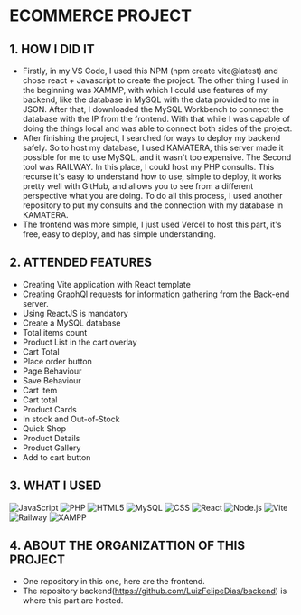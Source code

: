 # ECOMMERCE PROJECT

## 1. HOW I DID IT
- Firstly, in my VS Code, I used this NPM (npm create vite@latest) and chose react + Javascript to create the project. The other thing I used in the beginning was XAMMP, with which I could use features of my backend, like the database in MySQL with the data provided to me in JSON. After that, I downloaded the MySQL Workbench to connect the database with the IP from the frontend. With that while I was capable of doing the things local and was able to connect both sides of the project.
- After finishing the project, I searched for ways to deploy my backend safely. So to host my database, I used KAMATERA, this server made it possible for me to use MySQL, and it wasn't too expensive. The Second tool was RAILWAY. In this place, I could host my PHP consults. This recurse it's easy to understand how to use, simple to deploy, it works pretty well with GitHub, and allows you to see from a different perspective what you are  doing. To do all this process, I used another repository to put my consults and the connection with my database in KAMATERA.
- The frontend was more simple, I just used Vercel to host this part, it's free, easy to deploy, and has simple understanding.

## 2. ATTENDED FEATURES
- Creating Vite application with React template
- Creating GraphQl requests for information gathering from the Back-end server.
- Using ReactJS is mandatory
- Create a MySQL database
- Total items count
- Product List in the cart overlay
- Cart Total
- Place order button
- Page Behaviour
- Save Behaviour
- Cart item
- Cart total
- Product Cards
- In stock and Out-of-Stock
- Quick Shop
- Product Details
- Product Gallery
- Add to cart button

## 3. WHAT I USED

![JavaScript](https://img.shields.io/badge/-JavaScript-333333?style=flat&logo=javascript)
![PHP](https://img.shields.io/badge/-PHP-333333?style=flat&logo=PHP)
![HTML5](https://img.shields.io/badge/-HTML5-333333?style=flat&logo=HTML5)
![MySQL](https://img.shields.io/badge/-MySQL-333333?style=flat&logo=mysql)
![CSS](https://img.shields.io/badge/-CSS-333333?style=flat&logo=CSS3&logoColor=1572B6)
![React](https://img.shields.io/badge/-React-333333?style=flat&logo=react)
![Node.js](https://img.shields.io/badge/-Node.js-333333?style=flat&logo=Node.js)
![Vite](https://img.shields.io/badge/-Vite-333333?style=flat&logo=Vite)
![Railway](https://img.shields.io/badge/-Railway-333333?style=flat&logo=railway)
![XAMPP](https://img.shields.io/badge/-XAMPP-333333?style=flat&logo=xampp&logoColor=FB7A24)


## 4. ABOUT THE ORGANIZATTION OF THIS PROJECT

- One repository in this one, here are the frontend.
- The repository backend(https://github.com/LuizFelipeDias/backend) is where this part are hosted. 


